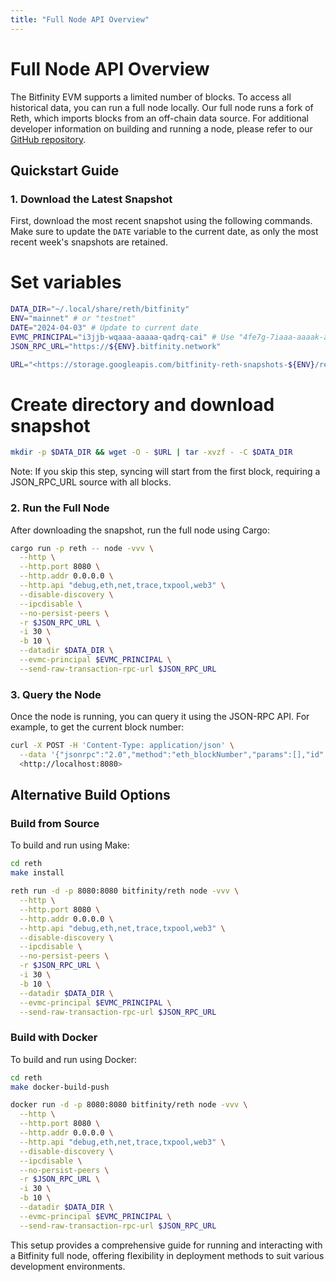```yaml
---
title: "Full Node API Overview"
---
```


# Full Node API Overview

The Bitfinity EVM supports a limited number of blocks. To access all historical data, you can run a full node locally. Our full node runs a fork of Reth, which imports blocks from an off-chain data source. For additional developer information on building and running a node, please refer to our [GitHub repository](https://github.com/bitfinity-network/reth/blob/bitfinity-archive-node/bitfinity.md).

## Quickstart Guide

### 1. Download the Latest Snapshot

First, download the most recent snapshot using the following commands. Make sure to update the `DATE` variable to the current date, as only the most recent week's snapshots are retained.

# Set variables

```bash
DATA_DIR="~/.local/share/reth/bitfinity"
ENV="mainnet" # or "testnet"
DATE="2024-04-03" # Update to current date
EVMC_PRINCIPAL="i3jjb-wqaaa-aaaaa-qadrq-cai" # Use "4fe7g-7iaaa-aaaak-aegcq-cai" for testnet
JSON_RPC_URL="https://${ENV}.bitfinity.network"

URL="<https://storage.googleapis.com/bitfinity-reth-snapshots-${ENV}/reth-snapshot-${DATE}.tar.gz>"
```

# Create directory and download snapshot

```bash
mkdir -p $DATA_DIR && wget -O - $URL | tar -xvzf - -C $DATA_DIR
```

Note: If you skip this step, syncing will start from the first block, requiring a JSON_RPC_URL source with all blocks.

### 2. Run the Full Node

After downloading the snapshot, run the full node using Cargo:

```bash
cargo run -p reth -- node -vvv \
  --http \
  --http.port 8080 \
  --http.addr 0.0.0.0 \
  --http.api "debug,eth,net,trace,txpool,web3" \
  --disable-discovery \
  --ipcdisable \
  --no-persist-peers \
  -r $JSON_RPC_URL \
  -i 30 \
  -b 10 \
  --datadir $DATA_DIR \
  --evmc-principal $EVMC_PRINCIPAL \
  --send-raw-transaction-rpc-url $JSON_RPC_URL
```

### 3. Query the Node

Once the node is running, you can query it using the JSON-RPC API. For example, to get the current block number:

```bash
curl -X POST -H 'Content-Type: application/json' \
  --data '{"jsonrpc":"2.0","method":"eth_blockNumber","params":[],"id":1}' \
  <http://localhost:8080>
```

## Alternative Build Options

### Build from Source

To build and run using Make:

```bash
cd reth
make install

reth run -d -p 8080:8080 bitfinity/reth node -vvv \
  --http \
  --http.port 8080 \
  --http.addr 0.0.0.0 \
  --http.api "debug,eth,net,trace,txpool,web3" \
  --disable-discovery \
  --ipcdisable \
  --no-persist-peers \
  -r $JSON_RPC_URL \
  -i 30 \
  -b 10 \
  --datadir $DATA_DIR \
  --evmc-principal $EVMC_PRINCIPAL \
  --send-raw-transaction-rpc-url $JSON_RPC_URL
```

### Build with Docker

To build and run using Docker:

```bash
cd reth
make docker-build-push

docker run -d -p 8080:8080 bitfinity/reth node -vvv \
  --http \
  --http.port 8080 \
  --http.addr 0.0.0.0 \
  --http.api "debug,eth,net,trace,txpool,web3" \
  --disable-discovery \
  --ipcdisable \
  --no-persist-peers \
  -r $JSON_RPC_URL \
  -i 30 \
  -b 10 \
  --datadir $DATA_DIR \
  --evmc-principal $EVMC_PRINCIPAL \
  --send-raw-transaction-rpc-url $JSON_RPC_URL
```

This setup provides a comprehensive guide for running and interacting with a Bitfinity full node, offering flexibility in deployment methods to suit various development environments.
